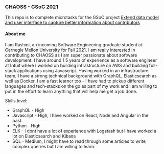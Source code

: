 ### CHAOSS - GSoC 2021

This repo is to complete microtasks for the GSoC project [Extend data model and user interface to capture better information about contributors](https://github.com/chaoss/grimoirelab/issues/415)



#### About me
I am Rashmi, an incoming Software Engineering graduate student at Carnegie Mellon University for Fall 2021. I am really interested in contributing to CHAOSS as I am super passionate about software development. I have around 1.5 years of experience as a software engineer at Intuit where I worked on building infrastructure on AWS and building full-stack applications using Javascript. Having worked in an infrastructure team, I have a strong technical background with GraphQL, Elasticsearch as well as Docker. I am a fast learner too - I have had to pickup different languages and tech-stacks on the go as part of my work and I am willing to put in the effort to learn anything that will help me get a job done.

Skills level:
- GraphQL - High
- Javascript - High, I have worked on React, Node and Angular in the past.
- Python - High
- ELK - I dont have a lot of experience with Logstash but I have worked a lot on Elasticsearch and Kibana
- SQL - Medium, I might have to read through some articles to write complex queries but I am willing to learn. 